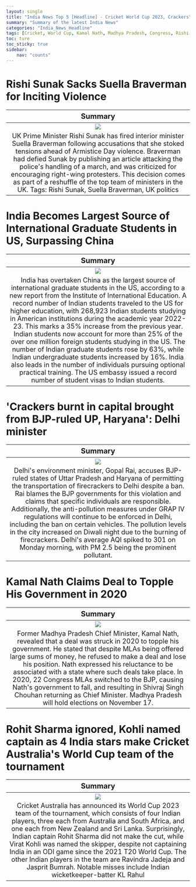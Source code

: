 ```yaml
---
layout: single
title: "India News Top 5 [Headline] - Cricket World Cup 2023, Crackers"
summary: "Summary of the latest India News"
categories: "India_News_Headline"
tags: [Cricket, World Cup, Kamal Nath, Madhya Pradesh, Congress, Rishi Sunak, Graduate, Crackers]
toc: ture
toc_sticky: true
sidebar:
    nav: "counts"
---
```


<style>
table th:first-of-type {
    width: 100%;
    font-size: 20px;
}
table td:nth-of-type(1) {
    width: 100%;
    font-size: 18px;
}
</style>

# Rishi Sunak Sacks Suella Braverman for Inciting Violence

Summary | 
:---:|
![](https://cdn.pixabay.com/photo/2014/11/13/23/34/palace-530055_1280.jpg) |
UK Prime Minister Rishi Sunak has fired interior minister Suella Braverman following accusations that she stoked tensions ahead of Armistice Day violence. Braverman had defied Sunak by publishing an article attacking the police's handling of a march, and was criticized for encouraging right-wing protesters. This decision comes as part of a reshuffle of the top team of ministers in the UK. Tags: Rishi Sunak, Suella Braverman, UK politics |

# India Becomes Largest Source of International Graduate Students in US, Surpassing China

Summary | 
:---:|
![](https://cdn.pixabay.com/photo/2017/06/12/02/00/graduation-2394130_1280.jpg) |
India has overtaken China as the largest source of international graduate students in the US, according to a new report from the Institute of International Education. A record number of Indian students traveled to the US for higher education, with 268,923 Indian students studying in American institutions during the academic year 2022-23. This marks a 35% increase from the previous year. Indian students now account for more than 25% of the over one million foreign students studying in the US. The number of Indian graduate students rose by 63%, while Indian undergraduate students increased by 16%. India also leads in the number of individuals pursuing optional practical training. The US embassy issued a record number of student visas to Indian students. |

# 'Crackers burnt in capital brought from BJP-ruled UP, Haryana': Delhi minister

Summary | 
:---:|
![](https://cdn.pixabay.com/photo/2020/01/01/14/50/firecrackers-4733746_1280.jpg) |
Delhi's environment minister, Gopal Rai, accuses BJP-ruled states of Uttar Pradesh and Haryana of permitting the transportation of firecrackers to Delhi despite a ban. Rai blames the BJP governments for this violation and claims that specific individuals are responsible. Additionally, the anti-pollution measures under GRAP IV regulations will continue to be enforced in Delhi, including the ban on certain vehicles. The pollution levels in the city increased on Diwali night due to the burning of firecrackers. Delhi's average AQI spiked to 301 on Monday morning, with PM 2.5 being the prominent pollutant. |

# Kamal Nath Claims Deal to Topple His Government in 2020

Summary | 
:---:|
![](https://cdn.pixabay.com/photo/2021/01/05/11/24/india-5890889_1280.jpg) |
Former Madhya Pradesh Chief Minister, Kamal Nath, revealed that a deal was struck in 2020 to topple his government. He stated that despite MLAs being offered large sums of money, he refused to make a deal and lose his position. Nath expressed his reluctance to be associated with a state where such deals take place. In 2020, 22 Congress MLAs switched to the BJP, causing Nath's government to fall, and resulting in Shivraj Singh Chouhan returning as Chief Minister. Madhya Pradesh will hold elections on November 17. |

# Rohit Sharma ignored, Kohli named captain as 4 India stars make Cricket Australia's World Cup team of the tournament

Summary | 
:---:|
![](https://images.pexels.com/photos/15862398/pexels-photo-15862398/free-photo-of-indian-flag-at-cricket-ground.jpeg)|
Cricket Australia has announced its World Cup 2023 team of the tournament, which consists of four Indian players, three each from Australia and South Africa, and one each from New Zealand and Sri Lanka. Surprisingly, Indian captain Rohit Sharma did not make the cut, while Virat Kohli was named the skipper, despite not captaining India in an ODI game since the 2021 T20 World Cup. The other Indian players in the team are Ravindra Jadeja and Jasprit Bumrah. Notable misses include Indian wicketkeeper-batter KL Rahul |